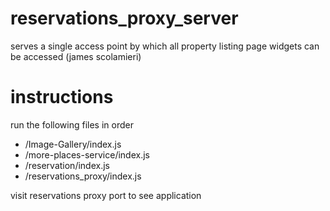 # reservations_proxy_server
serves a single access point by which all property listing page widgets can be accessed
(james scolamieri)


# instructions
run the following files in order
  - /Image-Gallery/index.js
  - /more-places-service/index.js
  - /reservation/index.js
  - /reservations_proxy/index.js

visit reservations proxy port to see application

